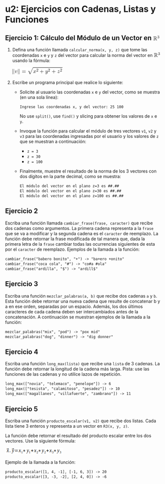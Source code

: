 # u2: Ejercicios con Cadenas, Listas y Funciones

## Ejercicio 1: Cálculo del Módulo de un Vector en ![alt text](imageR3.png)

1. Defina una función llamada `calcular_norma(x, y, z)` que tome las coordenadas `x` e `y` y `z` del vector para calcular la norma del vector en ![alt text](imageR3.png) usando la fórmula:

   ![alt text](image-norma.png)

2. Escribe un programa principal que realice lo siguiente:

   - Solicite al usuario las coordenadas `x` e `y` del vector, como se muestra (en una sola línea):
      ```
      Ingrese las coordenadas x, y del vector: 25 100
      ```
      No use `split()`, use `find()` y slicing para obtener los valores de `x` e `y`.

   - Invoque la función para calcular el módulo de tres vectores `v1`, `v2` y `v3` para las coordenadas ingresadas por el usuario y los valores de `z` que se muestran a continuación:   
      - `z = 3`
      - `z = 30`
      - `z = 100`

   - Finalmente, muestre el resultado de la norma de los 3 vectores con dos dígitos en la parte decimal, como se muestra:
      ```
      El módulo del vector en el plano z=3 es ##.##
      El módulo del vector en el plano z=30 es ##.##
      El módulo del vector en el plano z=100 es ##.##
      ```

## Ejercicio 2

Escriba una función llamada `cambiar_frase(frase, caracter)` que recibe dos cadenas como argumentos. La primera cadena representa a la `frase` que se va a modificar y la segunda cadena es el `caracter` de reemplazo. La función debe retornar la frase modificada de tal manera que, dada la primera letra de la `frase` cambiar todas las ocurrencias siguientes de esta por el `caracter` de reemplazo. Ejemplos de la llamada a la función: 

```
cambiar_frase("babero bonito", "+") -> "ba+ero +onito"
cambiar_frase("coca cola", "#") -> "co#a #ola"
cambiar_frase("ardilla", "$") -> "ardill$"
```

## Ejercicio 3

Escriba una función `mezclar_palabras(a, b)` que recibe dos cadenas `a` y `b`. Esta función debe retornar una nueva cadena que resulte de concatenar b y a en ese orden, separadas por un espacio. Además, los dos últimos caracteres de cada cadena deben ser intercambiados antes de la concatenación. A continuación se muestran ejemplos de la llamada a la función:

```
mezclar_palabras("mix", "pod") -> "pox mid"
mezclar_palabras("dog", "dinner") -> "dig donner"
```

## Ejercicio 4

Escriba una función `long_max(lista)` que recibe una `lista` de 3 cadenas. La función debe retornar la longitud de la cadena más larga. Pista: use las funciones de las cadenas y no utilice lazos de repetición.
```
long_max(["novia", "telemaco", "penelope"]) -> 6
long_max(["tesista", "calamitoso", "pesadez"]) -> 10
long_max(["magallanes", "villafuerte", "zambrano"]) -> 11 
```

## Ejercicio 5

Escriba una función `producto_escalar(v1, v2)` que recibe dos listas. Cada lista tiene 3 enteros y representa a un vector en `R3(x, y, z)`. 

La función debe retornar el resultado del producto escalar entre los dos vectores. Use la siguiente fórmula:

![Fórmula del producto escalar](images/f1_producto_escalar.png)

Ejemplo de la llamada a la función:

```
producto_escalar([1, 4, -1], [-1, 6, 3]) -> 20
producto_escalar([3, -3, -2], [2, 4, 0]) -> -6
```